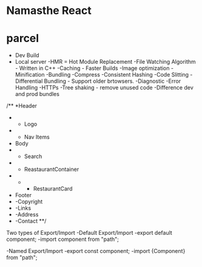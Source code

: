 # Namasthe React


# parcel
- Dev Build
- Local server
-HMR = Hot Module Replacement
-File Watching Algorithm - Written in C++
-Caching - Faster Builds
-Image optimization
-Minification
-Bundling
-Compress
-Consistent Hashing
-Code Slitting 
-Differential Bundling - Support older brtowsers.
-Diagnostic
-Error Handling
-HTTPs
-Tree shaking - remove unused code 
-Difference dev and prod bundles



/**
*Header
* - Logo
* - Nav Items
* Body
* - Search
* - ReastaurantContainer
* - - RestaurantCard
* Footer
* -Copyright
* -Links
* -Address
* -Contact 
**/

Two types of Export/Import
 -Default Export/Import
  -export default component;
  -import component from "path";    

 -Named Export/Import
  -export const component;
  -import {Component} from "path";


